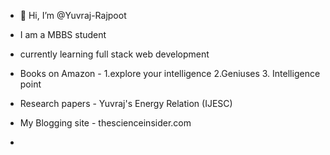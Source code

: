 - 👋 Hi, I’m @Yuvraj-Rajpoot
- I am a MBBS student
- currently learning full stack web development
- Books on Amazon - 1.explore your intelligence 2.Geniuses 3. Intelligence point
- Research papers - Yuvraj's Energy Relation (IJESC)
- My Blogging site - thescienceinsider.com

- 

<!---
Yuvraj-Rajpoot/Yuvraj-Rajpoot is a ✨ special ✨ repository because its `README.md` (this file) appears on your GitHub profile.
You can click the Preview link to take a look at your changes.
--->
